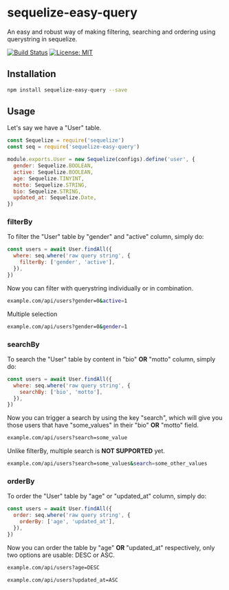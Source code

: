 # sequelize-easy-query
An easy and robust way of making filtering, searching and ordering using querystring in sequelize.

[![Build Status](https://travis-ci.org/77Vincent/sequelize-easy-query.svg?branch=master)](https://travis-ci.org/77Vincent/sequelize-easy-query)
[![License: MIT](https://img.shields.io/badge/License-MIT-yellow.svg)](https://opensource.org/licenses/MIT)

## Installation
```bash
npm install sequelize-easy-query --save
```

## Usage
Let's say we have a "User" table.
```js
const Sequelize = require('sequelize')
const seq = require('sequelize-easy-query')

module.exports.User = new Sequelize(configs).define('user', {
  gender: Sequelize.BOOLEAN,
  active: Sequelize.BOOLEAN,
  age: Sequelize.TINYINT,
  motto: Sequelize.STRING,
  bio: Sequelize.STRING,
  updated_at: Sequelize.Date,
})
```

### filterBy
To filter the "User" table by "gender" and "active" column, simply do:
```js
const users = await User.findAll({
  where: seq.where('raw query string', {
    filterBy: ['gender', 'active'],
  }),
})
```
Now you can filter with querystring individually or in combination.
```bash
example.com/api/users?gender=0&active=1
```
Multiple selection
```bash
example.com/api/users?gender=0&gender=1
```

### searchBy
To search the "User" table by content in "bio" **OR** "motto" column, simply do:
```js
const users = await User.findAll({
  where: seq.where('raw query string', {
    searchBy: ['bio', 'motto'],
  }),
})
```
Now you can trigger a search by using the key "search", which will give you those users that have "some_values" in their "bio" **OR** "motto" field.
```bash
example.com/api/users?search=some_value
```
Unlike filterBy, multiple search is **NOT SUPPORTED** yet.
```bash
example.com/api/users?search=some_values&search=some_other_values
```

### orderBy
To order the "User" table by "age" or "updated_at" column, simply do:
```js
const users = await User.findAll({
  order: seq.where('raw query string', {
    orderBy: ['age', 'updated_at'],
  }),
})
```
Now you can order the table by "age" **OR** "updated_at" respectively, only two options are usable: DESC or ASC.
```bash
example.com/api/users?age=DESC
```
```bash
example.com/api/users?updated_at=ASC
```
